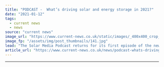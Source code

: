 ```yaml
---
title: "PODCAST -  What’s driving solar and energy storage in 2021?"
date: "2021-01-12"
tags: 
  - current news
  - news
source: "current news"
image_url: "https://www.current-news.co.uk/static/images/_400x400_crop_center-center/Fluence-Advancion-energy-storage-size.jpg"
image_fp: "/assets/img/post_thumbnails/141.jpg"
lead: "The Solar Media Podcast returns for its first episode of the new year, with Liam Stoker and Andy Colthorpe discussing what’s on the immediate horizon for the solar and storage sectors."
article_url: "https://www.current-news.co.uk/news/podcast-whats-driving-solar-and-energy-storage-into-2021?utm_source=rss-feeds&utm_medium=rss&utm_campaign=rss"
---
```


---
